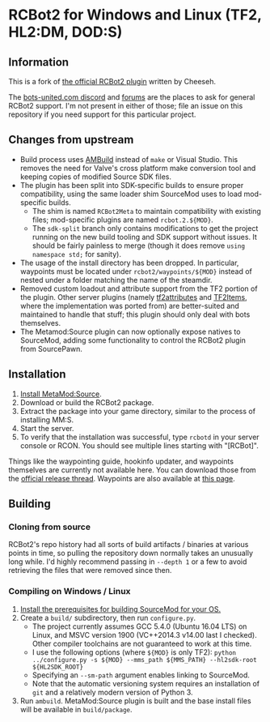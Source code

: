 # RCBot2 for Windows and Linux (TF2, HL2:DM, DOD:S)

## Information

This is a fork of [the official RCBot2 plugin][rcbot2] written by Cheeseh.

The [bots-united.com discord][] and [forums][bots-united forums] are the places to ask for
general RCBot2 support. I'm not present in either of those; file an issue on this repository if
you need support for this particular project. 

[rcbot2]: http://rcbot.bots-united.com/
[bots-united.com discord]: https://discord.gg/BbxR5wY
[bots-united forums]: http://rcbot.bots-united.com/forums/index.php?showforum=18

## Changes from upstream

- Build process uses [AMBuild][] instead of `make` or Visual Studio.  This removes the need for
Valve's cross platform make conversion tool and keeping copies of modified Source SDK files.
- The plugin has been split into SDK-specific builds to ensure proper compatibility, using the
same loader shim SourceMod uses to load mod-specific builds.
	- The shim is named `RCBot2Meta` to maintain compatibility with existing files; mod-specific
	plugins are named `rcbot.2.${MOD}`.
	- The `sdk-split` branch only contains modifications to get the project running on the
	new build tooling and SDK support without issues.  It should be fairly painless to merge
	(though it does remove `using namespace std;` for sanity).
- The usage of the install directory has been dropped.  In particular, waypoints must be located
under `rcbot2/waypoints/${MOD}` instead of nested under a folder matching the name of the
steamdir.
- Removed custom loadout and attribute support from the TF2 portion of the plugin. Other server
plugins (namely [tf2attributes][] and [TF2Items][], where the implementation was ported from)
are better-suited and maintained to handle that stuff; this plugin should only deal with bots
themselves.
- The Metamod:Source plugin can now optionally expose natives to SourceMod, adding some
functionality to control the RCBot2 plugin from SourcePawn.

[AMBuild]: https://wiki.alliedmods.net/AMBuild
[tf2attributes]: https://github.com/FlaminSarge/tf2attributes
[TF2Items]: https://github.com/asherkin/TF2Items

## Installation

1. [Install MetaMod:Source][].
2. Download or build the RCBot2 package.
3. Extract the package into your game directory, similar to the process of installing MM:S.
4. Start the server.
5. To verify that the installation was successful, type `rcbotd` in your server console or RCON.
You should see multiple lines starting with "[RCBot]".

Things like the waypointing guide, hookinfo updater, and waypoints themselves are currently not
available here.  You can download those from the [official release thread][].  Waypoints are
also available at [this page][waypoints].

[Install MetaMod:Source]: https://wiki.alliedmods.net/Installing_Metamod:Source
[official release thread]: http://rcbot.bots-united.com/forums/index.php?showtopic=1994
[waypoints]: http://rcbot.bots-united.com/waypoints.php

## Building

### Cloning from source

RCBot2's repo history had all sorts of build artifacts / binaries at various points in time, so
pulling the repository down normally takes an unusually long while.  I'd highly recommend
passing in `--depth 1` or a few to avoid retrieving the files that were removed since then.

### Compiling on Windows / Linux

1. [Install the prerequisites for building SourceMod for your OS.][Building SourceMod]
2. Create a `build/` subdirectory, then run `configure.py`.
	- The project currently assumes GCC 5.4.0 (Ubuntu 16.04 LTS) on Linux, and MSVC version
	1900 (VC++2014.3 v14.00 last I checked).  Other compiler toolchains are not guaranteed to
	work at this time.
	- I use the following options (where `${MOD}` is only TF2):
	`python ../configure.py -s ${MOD} --mms_path ${MMS_PATH} --hl2sdk-root ${HL2SDK_ROOT}`
	- Specifying an `--sm-path` argument enables linking to SourceMod.
	- Note that the automatic versioning system requires an installation of `git` and a
	relatively modern version of Python 3.
3. Run `ambuild`.  MetaMod:Source plugin is built and the base install files will be available
in `build/package`.

[Building SourceMod]: https://wiki.alliedmods.net/Building_SourceMod
